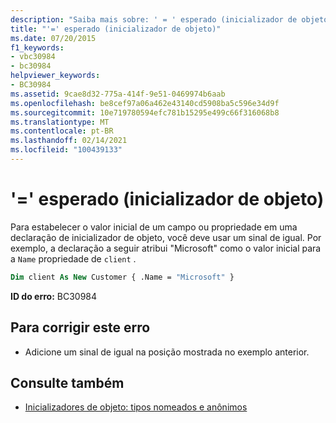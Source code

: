 ```yaml
---
description: "Saiba mais sobre: ' = ' esperado (inicializador de objeto)"
title: "'=' esperado (inicializador de objeto)"
ms.date: 07/20/2015
f1_keywords:
- vbc30984
- bc30984
helpviewer_keywords:
- BC30984
ms.assetid: 9cae8d32-775a-414f-9e51-0469974b6aab
ms.openlocfilehash: be8cef97a06a462e43140cd5908ba5c596e34d9f
ms.sourcegitcommit: 10e719780594efc781b15295e499c66f316068b8
ms.translationtype: MT
ms.contentlocale: pt-BR
ms.lasthandoff: 02/14/2021
ms.locfileid: "100439133"
---
```

# <a name="-expected-object-initializer"></a>'=' esperado (inicializador de objeto)

Para estabelecer o valor inicial de um campo ou propriedade em uma declaração de inicializador de objeto, você deve usar um sinal de igual. Por exemplo, a declaração a seguir atribui "Microsoft" como o valor inicial para a `Name` propriedade de `client` .  
  
```vb  
Dim client As New Customer { .Name = "Microsoft" }  
```  
  
 **ID do erro:** BC30984  
  
## <a name="to-correct-this-error"></a>Para corrigir este erro  
  
- Adicione um sinal de igual na posição mostrada no exemplo anterior.  
  
## <a name="see-also"></a>Consulte também

- [Inicializadores de objeto: tipos nomeados e anônimos](../programming-guide/language-features/objects-and-classes/object-initializers-named-and-anonymous-types.md)
